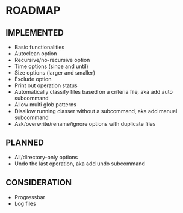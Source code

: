 # ROADMAP

## IMPLEMENTED
- Basic functionalities
- Autoclean option
- Recursive/no-recursive option
- Time options (since and until)
- Size options (larger and smaller)
- Exclude option
- Print out operation status
- Automatically classify files based on a criteria file, aka add auto subcommand
- Allow multi glob patterns
- Disallow running classer without a subcommand, aka add manuel subcommand
- Ask/overwrite/rename/ignore options with duplicate files

## PLANNED
- All/directory-only options
- Undo the last operation, aka add undo subcommand

## CONSIDERATION
- Progressbar
- Log files

